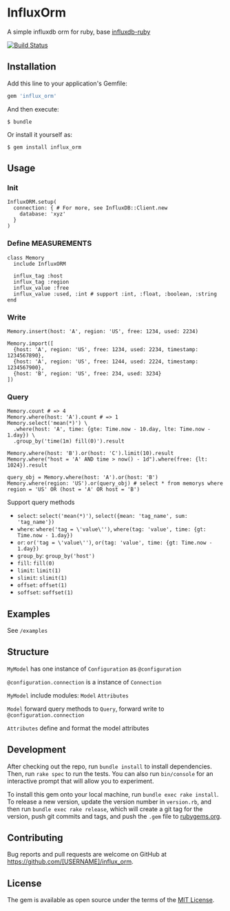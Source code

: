 # InfluxOrm

A simple influxdb orm for ruby, base [influxdb-ruby](https://github.com/influxdata/influxdb-ruby)

[![Build Status](https://travis-ci.org/xiejiangzhi/influx_orm.svg?branch=master)](https://travis-ci.org/xiejiangzhi/influx_orm)

## Installation

Add this line to your application's Gemfile:

```ruby
gem 'influx_orm'
```

And then execute:

    $ bundle

Or install it yourself as:

    $ gem install influx_orm

## Usage

### Init

```
InfluxORM.setup(
  connection: { # For more, see InfluxDB::Client.new
    database: 'xyz'
  }
)
```

### Define MEASUREMENTS

```
class Memory
  include InfluxORM

  influx_tag :host
  influx_tag :region
  influx_value :free
  influx_value :used, :int # support :int, :float, :boolean, :string
end
```

### Write

```
Memory.insert(host: 'A', region: 'US', free: 1234, used: 2234)

Memory.import([
  {host: 'A', region: 'US', free: 1234, used: 2234, timestamp: 1234567890},
  {host: 'A', region: 'US', free: 1244, used: 2224, timestamp: 1234567900},
  {host: 'B', region: 'US', free: 234, used: 3234}
])
```

### Query

```
Memory.count # => 4
Memory.where(host: 'A').count # => 1
Memory.select('mean(*)') \
  .where(host: 'A', time: {gte: Time.now - 10.day, lte: Time.now - 1.day}) \
  .group_by('time(1m) fill(0)').result

Memory.where(host: 'B').or(host: 'C').limit(10).result
Memory.where("host = 'A' AND time > now() - 1d").where(free: {lt: 1024}).result

query_obj = Memory.where(host: 'A').or(host: 'B')
Memory.where(region: 'US').or(query_obj) # select * from memorys where region = 'US' OR (host = 'A' OR host = 'B')
```

Support query methods

* `select`: `select('mean(*)')`, `select({mean: 'tag_name', sum: 'tag_name'})`
* `where`: `where('tag = \'value\'')`, `where(tag: 'value', time: {gt: Time.now - 1.day})`
* `or`: `or('tag = \'value\'')`, `or(tag: 'value', time: {gt: Time.now - 1.day})`
* `group_by`: `group_by('host')`
* `fill`: `fill(0)`
* `limit`: `limit(1)`
* `slimit`: `slimit(1)`
* `offset`: `offset(1)`
* `soffset`: `soffset(1)`

## Examples

See `/examples`

## Structure

`MyModel` has one instance of `Configuration` as `@configuration`

`@configuration.connection` is a instance of `Connection`

`MyModel` include modules: `Model` `Attributes`

`Model` forward query methods to `Query`, forward write to `@configuration.connection`

`Attributes` define and format the model attributes


## Development

After checking out the repo, run `bundle install` to install dependencies. Then, run `rake spec` to run the tests. You can also run `bin/console` for an interactive prompt that will allow you to experiment.

To install this gem onto your local machine, run `bundle exec rake install`. To release a new version, update the version number in `version.rb`, and then run `bundle exec rake release`, which will create a git tag for the version, push git commits and tags, and push the `.gem` file to [rubygems.org](https://rubygems.org).

## Contributing

Bug reports and pull requests are welcome on GitHub at https://github.com/[USERNAME]/influx_orm.


## License

The gem is available as open source under the terms of the [MIT License](http://opensource.org/licenses/MIT).

